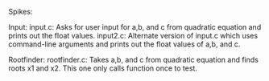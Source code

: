 Spikes:

Input:
input.c: Asks for user input for a,b, and c from quadratic equation and prints out the float values.
input2.c: Alternate version of input.c which uses command-line arguments and prints out the float values of a,b, and c.

Rootfinder:
rootfinder.c: Takes a,b, and c from quadratic equation and finds roots x1 and x2. This one only calls function once to test.
